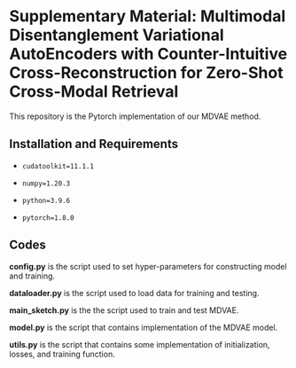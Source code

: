 # Supplementary Material: Multimodal Disentanglement Variational AutoEncoders with Counter-Intuitive Cross-Reconstruction for Zero-Shot Cross-Modal Retrieval

This repository is the Pytorch implementation of our MDVAE method.



## Installation and Requirements

- ```
  cudatoolkit=11.1.1
  ```

- ```
  numpy=1.20.3
  ```

- ```
  python=3.9.6
  ```

- ```
  pytorch=1.8.0
  ```




## Codes

**config.py** is the script used to set hyper-parameters for constructing model and training.

**dataloader.py** is the script used to load data for training and testing.

**main_sketch.py** is the the script used to train and test MDVAE.

**model.py** is the script that contains implementation of the MDVAE model.

**utils.py** is the script that contains some implementation of initialization, losses, and training function.